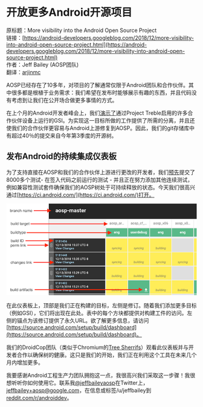 # 开放更多Android开源项目

原标题：More visibility into the Android Open Source Project  
链接：[https://android-developers.googleblog.com/2018/12/more-visibility-into-android-open-source-project.html](https://android-developers.googleblog.com/2018/12/more-visibility-into-android-open-source-project.html)  
作者：Jeff Bailey (AOSP团队)  
翻译：[arjinmc](https://github.com/arjinmc)  

AOSP已经存在了10多年，对项目的了解通常仅限于Android团队和合作伙伴。其中很多都是根植于业务需求：我们希望在发布时能够展示有趣的东西，并且代码没有考虑到让我们在公开场合做更多事情的方式。

在上个月的Android开发者峰会上，我们[演示了](https://android-developers.googleblog.com/2018/11/an-update-on-project-treble.html)通过Project Treble启用的许多合作伙伴设备上运行的GSI。为实现这一目标所做的工作提供了所需的分离，并且还使我们的合作伙伴更容易与Android上游修复到AOSP。因此，我们的git存储库中有超过40％的提交来自今年第3季度的开源树。

## 发布Android的持续集成仪表板

为了支持直接在AOSP和我们的合作伙伴上游进行更改的开发者，我们[预先](https://testing.googleblog.com/2018/09/efficacy-presubmit.html)提交了8000多个测试- 在签入代码之前运行的测试 - 并且正在努力添加其他连续测试，例如兼容性测试套件确保我们的AOSP树处于可持续释放的状态。今天我们很高兴通过[https://ci.android.com/](https://ci.android.com/)打开。

![img](../images/2018.12.14.png)  

在此仪表板上，顶部是我们正在构建的目标，左侧是修订。随着我们添加更多目标（例如GSI），它们将出现在此处。表中的每个方块都提供对构建工件的访问。左侧的锚点为该修订提供了永久URL。欲了解更多信息，请访问[https://source.android.com/setup/build/dashboard](https://source.android.com/setup/build/dashboard)。

我们的DroidCop团队（类似于Chromium的[Tree Sherrifs](https://www.chromium.org/developers/tree-sheriffs)）观看此仪表板并与开发者合作以确保树的健康。这只是我们的开始，我们正在利用这个工具在未来几个月内增加更多。

我要感谢Android工程生产力团队拥抱这一点，我很高兴我们采取这一步骤！我很想听听你如何使用它。联系我[@jeffbaileyaosp](https://twitter.com/jeffbaileyaosp)在Twitter上，[jeffbailey+aosp@google.com](mailto:jeffbailey+aosp@google.com)，在信息或标签/u/jeffbailey到[reddit.com/r/androiddev](http://reddit.com/r/androiddev)。